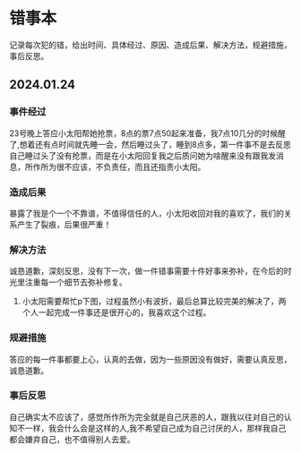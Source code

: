 # 错事本


记录每次犯的错，给出时间、具体经过、原因、造成后果、解决方法，规避措施，事后反思。


## 2024.01.24

### 事件经过
23号晚上答应小太阳帮她抢票，8点的票7点50起来准备，我7点10几分的时候醒了,想着还有点时间就先睡一会，然后睡过头了，睡到8点多，第一件事不是去反思自己睡过头了没有抢票，而是在小太阳回复我之后质问她为啥醒来没有跟我发消息，所作所为很不应该，不负责任，而且还指责小太阳。
### 造成后果
暴露了我是个一个不靠谱，不值得信任的人，小太阳收回对我的喜欢了，我们的关系产生了裂痕，后果很严重！
### 解决方法
诚恳道歉，深刻反思，没有下一次，做一件错事需要十件好事来弥补，在今后的时光里注重每一个细节去弥补修复。

1. 小太阳需要帮忙p下图，过程虽然小有波折，最后总算比较完美的解决了，两个人一起完成一件事还是很开心的，我喜欢这个过程。
### 规避措施
答应的每一件事都要上心，认真的去做，因为一些原因没有做好，需要认真反思，诚恳道歉。
### 事后反思
自己确实太不应该了，感觉所作所为完全就是自己厌恶的人，跟我以往对自己的认知不一样，我会什么会是这样的人,我不希望自己成为自己讨厌的人，那样我自己都会嫌弃自己，也不值得别人去爱。
